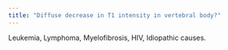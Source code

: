 ```yaml
---
title: "Diffuse decrease in T1 intensity in vertebral body?"
---
```

Leukemia, Lymphoma, Myelofibrosis, HIV, Idiopathic causes.

